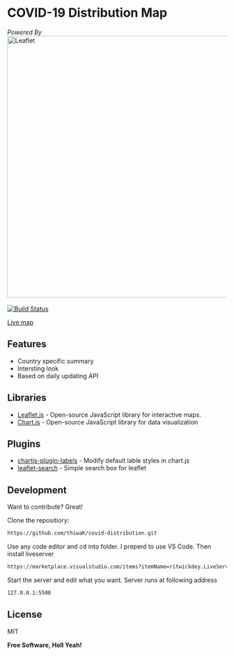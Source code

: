 
# __COVID-19 Distribution Map__


_Powered By_
<img width="600" src="https://rawgit.com/Leaflet/Leaflet/master/src/images/logo.svg" alt="Leaflet" />
</br></br>
[![Build Status](https://travis-ci.org/joemccann/dillinger.svg?branch=master)](https://travis-ci.org/joemccann/dillinger)

[Live map]


## Features

- Country specific summary
- Intersting look
- Based on daily updating API


## Libraries
- [Leaflet.js] - Open-source JavaScript library for interactive maps. 
- [Chart.js] - Open-source JavaScript library for data visualization

## Plugins
- [chartjs-plugin-labels] - Modify default lable styles in chart.js
- [leaflet-search] - Simple search box for leaflet

## Development

Want to contribute? Great!

Clone the repositiory:
```sh
https://github.com/thiwaK/covid-distribution.git
```

Use any code editor and cd into folder. I preperd to use VS Code.
Then install liveserver
```sh
https://marketplace.visualstudio.com/items?itemName=ritwickdey.LiveServer
```

Start the server and edit what you want. Server runs at following address
```sh
127.0.0.1:5500
```

## License

MIT

**Free Software, Hell Yeah!**


   [Chart.js]: <https://www.chartjs.org/>
   [Leaflet.js]: <https://leafletjs.com/>
   [chartjs-plugin-labels]: <https://github.com/emn178/chartjs-plugin-labels>
   [leaflet-search]:<https://github.com/stefanocudini/leaflet-search>
   [Live map]:<https://thiwak.github.io/covid-distribution/>
